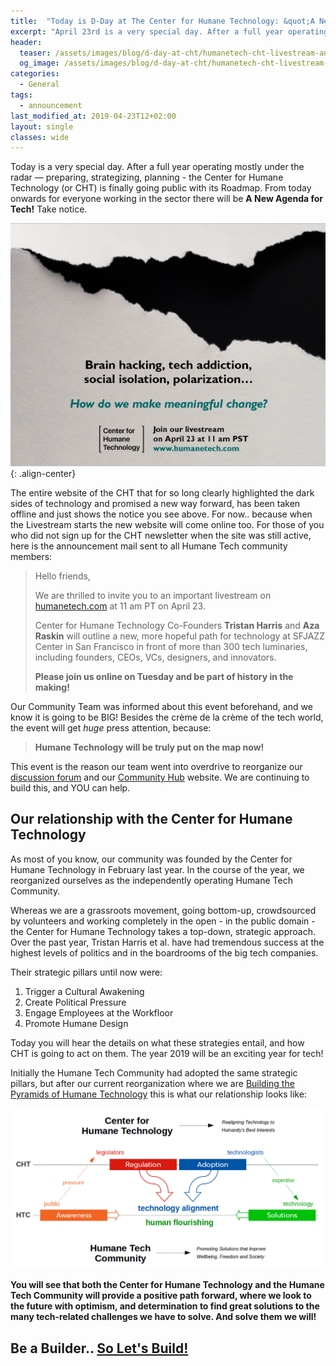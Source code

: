 ```yaml
---
title:  "Today is D-Day at The Center for Humane Technology: &quot;A New Agenda for Tech&quot; Livestream"
excerpt: "April 23rd is a very special day. After a full year operating under the radar, preparing, The Center for Humane Technology will set &quot;A New Agenda for Tech&quot;!"
header:
  teaser: /assets/images/blog/d-day-at-cht/humanetech-cht-livestream-announcement.jpg
  og_image: /assets/images/blog/d-day-at-cht/humanetech-cht-livestream-announcement.jpg
categories:
  - General
tags:
  - announcement
last_modified_at: 2019-04-23T12+02:00
layout: single
classes: wide
---
```


Today is a very special day. After a full year operating mostly under the radar — preparing, strategizing, planning - the Center for Humane Technology (or CHT) is finally going public with its Roadmap. From today onwards for everyone working in the sector there will be **A New Agenda for Tech!** Take notice.

![Center for Humane Technology Announcement](/assets/images/blog/d-day-at-cht/humanetech-cht-livestream-announcement.jpg){: .align-center}

The entire website of the CHT that for so long clearly highlighted the dark sides of technology and promised a new way forward, has been taken offline and just shows the notice you see above. For now.. because when the Livestream starts the new website will come online too. For those of you who did not sign up for the CHT newsletter when the site was still active, here is the announcement mail sent to all Humane Tech community members:

>Hello friends, 
>
>We are thrilled to invite you to an important livestream on [humanetech.com](https://humanetech.com) at 11 am PT on April 23. 
>
>Center for Humane Technology Co-Founders **Tristan Harris** and **Aza Raskin** will outline a new, more hopeful path for technology at SFJAZZ Center in San Francisco in front of more than 300 tech luminaries, including founders, CEOs, VCs, designers, and innovators.
>
>**Please join us online on Tuesday and be part of history in the making!** 

Our Community Team was informed about this event beforehand, and we know it is going to be BIG! Besides the crème de la crème of the tech world, the event will get _huge_ press attention, because:

> **Humane Technology will be truly put on the map now!**

This event is the reason our team went into overdrive to reorganize our [discussion forum](https://humanetech.community) and our [Community Hub](https://community.humanetech.com/t/3824) website. We are continuing to build this, and YOU can help.

## Our relationship with the Center for Humane Technology

As most of you know, our community was founded by the Center for Humane Technology in February last year. In the course of the year, we reorganized ourselves as the independently operating Humane Tech Community.

Whereas we are a grassroots movement, going bottom-up, crowdsourced by volunteers and working completely in the open - in the public domain - the Center for Humane Technology takes a top-down, strategic approach. Over the past year, Tristan Harris et al. have had tremendous success at the highest levels of politics and in the boardrooms of the big tech companies.

Their strategic pillars until now were:

1. Trigger a Cultural Awakening
2. Create Political Pressure
3. Engage Employees at the Workfloor
4. Promote Humane Design

Today you will hear the details on what these strategies entail, and how CHT is going to act on them. The year 2019 will be an exciting year for tech!

Initially the Humane Tech Community had adopted the same strategic pillars, but after our current reorganization where we are [Building the Pyramids of Humane Technology](https://community.humanetech.com/t/3322) this is what our relationship looks like:

![humane-tech-community-center-affiliation](/assets/images/blog/d-day-at-cht/humane-tech-community-center-affiliation.png) 

**You will see that both the Center for Humane Technology and the Humane Tech Community will provide a positive path forward, where we look to the future with optimism, and determination to find great solutions to the many tech-related challenges we have to solve. And solve them we will!**

## Be a Builder.. <a href="https://community.humanetech.com/t/3322">So Let's Build!</a>